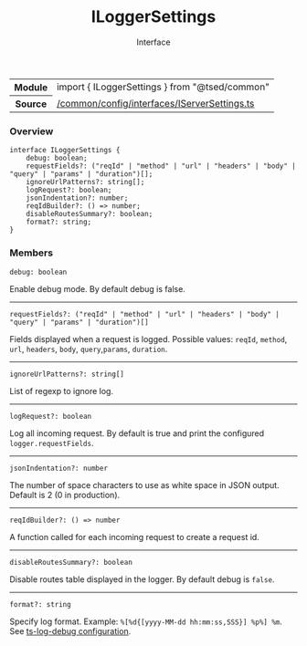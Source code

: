 
<header class="symbol-info-header"><h1 id="iloggersettings">ILoggerSettings</h1><label class="symbol-info-type-label interface">Interface</label></header>
<!-- summary -->
<section class="symbol-info"><table class="is-full-width"><tbody><tr><th>Module</th><td><div class="lang-typescript"><span class="token keyword">import</span> { ILoggerSettings }&nbsp;<span class="token keyword">from</span>&nbsp;<span class="token string">"@tsed/common"</span></div></td></tr><tr><th>Source</th><td><a href="https://github.com/Romakita/ts-express-decorators/blob/v4.28.0/src//common/config/interfaces/IServerSettings.ts#L0-L0">/common/config/interfaces/IServerSettings.ts</a></td></tr></tbody></table></section>
<!-- overview -->


### Overview


<pre><code class="typescript-lang "><span class="token keyword">interface</span> ILoggerSettings <span class="token punctuation">{</span>
    debug<span class="token punctuation">:</span> <span class="token keyword">boolean</span><span class="token punctuation">;</span>
    requestFields?<span class="token punctuation">:</span> <span class="token punctuation">(</span>"reqId" | "method" | "url" | "headers" | "body" | "query" | "params" | "duration"<span class="token punctuation">)</span><span class="token punctuation">[</span><span class="token punctuation">]</span><span class="token punctuation">;</span>
    ignoreUrlPatterns?<span class="token punctuation">:</span> <span class="token keyword">string</span><span class="token punctuation">[</span><span class="token punctuation">]</span><span class="token punctuation">;</span>
    logRequest?<span class="token punctuation">:</span> <span class="token keyword">boolean</span><span class="token punctuation">;</span>
    jsonIndentation?<span class="token punctuation">:</span> <span class="token keyword">number</span><span class="token punctuation">;</span>
    reqIdBuilder?<span class="token punctuation">:</span> <span class="token punctuation">(</span><span class="token punctuation">)</span> => <span class="token keyword">number</span><span class="token punctuation">;</span>
    disableRoutesSummary?<span class="token punctuation">:</span> <span class="token keyword">boolean</span><span class="token punctuation">;</span>
    format?<span class="token punctuation">:</span> <span class="token keyword">string</span><span class="token punctuation">;</span>
<span class="token punctuation">}</span></code></pre>


<!-- Parameters -->

<!-- Description -->

<!-- Members -->







### Members



<div class="method-overview">
<pre><code class="typescript-lang ">debug<span class="token punctuation">:</span> <span class="token keyword">boolean</span></code></pre>
</div>


Enable debug mode. By default debug is false.



<hr/>



<div class="method-overview">
<pre><code class="typescript-lang ">requestFields?<span class="token punctuation">:</span> <span class="token punctuation">(</span>"reqId" | "method" | "url" | "headers" | "body" | "query" | "params" | "duration"<span class="token punctuation">)</span><span class="token punctuation">[</span><span class="token punctuation">]</span></code></pre>
</div>


Fields displayed when a request is logged. Possible values: `reqId`, `method`, `url`, `headers`, `body`, `query`,`params`, `duration`.



<hr/>



<div class="method-overview">
<pre><code class="typescript-lang ">ignoreUrlPatterns?<span class="token punctuation">:</span> <span class="token keyword">string</span><span class="token punctuation">[</span><span class="token punctuation">]</span></code></pre>
</div>


List of regexp to ignore log.



<hr/>



<div class="method-overview">
<pre><code class="typescript-lang ">logRequest?<span class="token punctuation">:</span> <span class="token keyword">boolean</span></code></pre>
</div>


Log all incoming request. By default is true and print the configured `logger.requestFields`.



<hr/>



<div class="method-overview">
<pre><code class="typescript-lang ">jsonIndentation?<span class="token punctuation">:</span> <span class="token keyword">number</span></code></pre>
</div>


The number of space characters to use as white space in JSON output. Default is 2 (0 in production).



<hr/>



<div class="method-overview">
<pre><code class="typescript-lang ">reqIdBuilder?<span class="token punctuation">:</span> <span class="token punctuation">(</span><span class="token punctuation">)</span> => <span class="token keyword">number</span></code></pre>
</div>


A function called for each incoming request to create a request id.



<hr/>



<div class="method-overview">
<pre><code class="typescript-lang ">disableRoutesSummary?<span class="token punctuation">:</span> <span class="token keyword">boolean</span></code></pre>
</div>


Disable routes table displayed in the logger. By default debug is `false`.



<hr/>



<div class="method-overview">
<pre><code class="typescript-lang ">format?<span class="token punctuation">:</span> <span class="token keyword">string</span></code></pre>
</div>


Specify log format. Example: `%[%d{[yyyy-MM-dd hh:mm:ss,SSS}] %p%] %m`. See [ts-log-debug configuration](https://romakita.github.io/ts-log-debug/).







